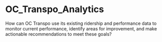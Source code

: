 # OC_Transpo_Analytics
How can OC Transpo use its existing ridership and performance data to monitor current performance, identify areas for improvement, and make actionable recommendations to meet these goals?

